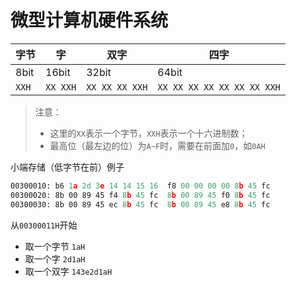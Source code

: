 # 微型计算机硬件系统

| 字节 | 字 | 双字 | 四字 |
| --- | --- | --- | --- |
| 8bit | 16bit | 32bit | 64bit |
| `XXH`| `XX XXH` | `XX XX XX XXH` | `XX XX XX XX XX XX XX XXH` |

> 注意：
> 
> - 这里的`XX`表示一个字节，`XXH`表示一个十六进制数；
> - 最高位（最左边的位）为`A~F`时，需要在前面加`0`，如`0AH`

小端存储（低字节在前）例子

```asm
00300010: b6 1a 2d 3e 14 14 15 16  f8 00 00 00 00 8b 45 fc
00300020: 8b 00 89 45 f4 8b 45 fc  8b 00 89 45 f0 8b 45 fc
00300030: 8b 00 89 45 ec 8b 45 fc  8b 00 89 45 e8 8b 45 fc
```

从`00300011H`开始

- 取一个字节 `1aH`
- 取一个字 `2d1aH`
- 取一个双字 `143e2d1aH`